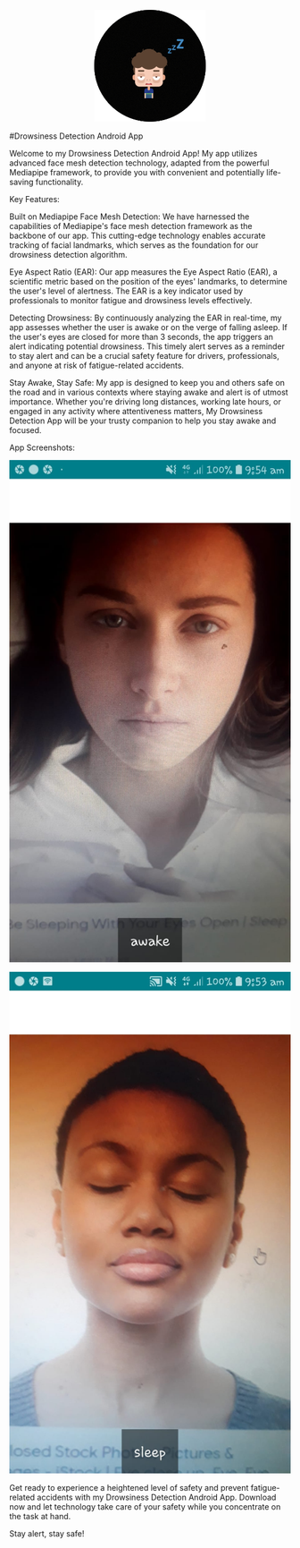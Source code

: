 <p align="center">
  <img src="https://github.com/hamzakhalil798/Drowsiness-Detection-Android-App/blob/main/images/Drowsiness%20Detection_icon.png" alt="Image Alt Text">
</p>


#Drowsiness Detection Android App

Welcome to my Drowsiness Detection Android App! My app utilizes advanced face mesh detection technology, adapted from the powerful Mediapipe framework, to provide you with convenient and potentially life-saving functionality.

Key Features:

Built on Mediapipe Face Mesh Detection: We have harnessed the capabilities of Mediapipe's face mesh detection framework as the backbone of our app. This cutting-edge technology enables accurate tracking of facial landmarks, which serves as the foundation for our drowsiness detection algorithm.

Eye Aspect Ratio (EAR): Our app measures the Eye Aspect Ratio (EAR), a scientific metric based on the position of the eyes' landmarks, to determine the user's level of alertness. The EAR is a key indicator used by professionals to monitor fatigue and drowsiness levels effectively.

Detecting Drowsiness: By continuously analyzing the EAR in real-time, my app assesses whether the user is awake or on the verge of falling asleep. If the user's eyes are closed for more than 3 seconds, the app triggers an alert indicating potential drowsiness. This timely alert serves as a reminder to stay alert and can be a crucial safety feature for drivers, professionals, and anyone at risk of fatigue-related accidents.

Stay Awake, Stay Safe: My app is designed to keep you and others safe on the road and in various contexts where staying awake and alert is of utmost importance. Whether you're driving long distances, working late hours, or engaged in any activity where attentiveness matters, My Drowsiness Detection App will be your trusty companion to help you stay awake and focused.

App Screenshots:

<p align="center">
  <img src="https://github.com/hamzakhalil798/Drowsiness-Detection-Android-App/blob/main/images/result_1.jpeg" alt="App Screenshot 1">
</p>
<p align="center">
  <img src="https://github.com/hamzakhalil798/Drowsiness-Detection-Android-App/blob/main/images/result_2.jpeg" alt="App Screenshot 2">
</p>
Get ready to experience a heightened level of safety and prevent fatigue-related accidents with my Drowsiness Detection Android App. Download now and let technology take care of your safety while you concentrate on the task at hand.

Stay alert, stay safe!
